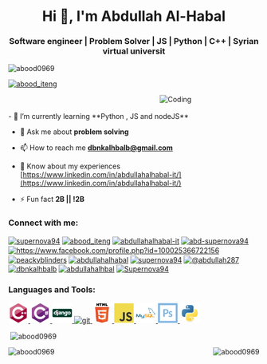 <h1 align="center">Hi 👋, I'm Abdullah Al-Habal</h1>
<h3 align="center">Software engineer | Problem Solver | JS | Python | C++ | Syrian virtual universit</h3>
<p align="left"> <img src="https://komarev.com/ghpvc/?username=abood0969&label=Profile%20views&color=0e75b6&style=flat" alt="abood0969" /> </p>

<p align="left"> <a href="https://twitter.com/abood_iteng" target="blank"><img src="https://img.shields.io/twitter/follow/abood_iteng?logo=twitter&style=for-the-badge" alt="abood_iteng" /></a> </p>

<img align="right" alt="Coding" width="200" scr="https://cdn.dribbble.com/users/1059583/screenshots/4171367/coding-freak.gif">
<br><br>
- 🌱 I’m currently learning **Python , JS and nodeJS**

- 💬 Ask me about **problem solving**

- 📫 How to reach me **dbnkalhbalb@gmail.com**

- 📄 Know about my experiences [https://www.linkedin.com/in/abdullahalhabal-it/](https://www.linkedin.com/in/abdullahalhabal-it/)

- ⚡ Fun fact **2B || !2B**

<h3 align="left">Connect with me:</h3>
<p align="left">
<a href="https://codepen.io/supernova94" target="blank"><img align="center" src="https://raw.githubusercontent.com/rahuldkjain/github-profile-readme-generator/master/src/images/icons/Social/codepen.svg" alt="supernova94" height="30" width="40" /></a>
<a href="https://twitter.com/abood_iteng" target="blank"><img align="center" src="https://raw.githubusercontent.com/rahuldkjain/github-profile-readme-generator/master/src/images/icons/Social/twitter.svg" alt="abood_iteng" height="30" width="40" /></a>
<a href="https://linkedin.com/in/abdullahalhabal-it" target="blank"><img align="center" src="https://raw.githubusercontent.com/rahuldkjain/github-profile-readme-generator/master/src/images/icons/Social/linked-in-alt.svg" alt="abdullahalhabal-it" height="30" width="40" /></a>
<a href="https://stackoverflow.com/users/abd-supernova94" target="blank"><img align="center" src="https://raw.githubusercontent.com/rahuldkjain/github-profile-readme-generator/master/src/images/icons/Social/stack-overflow.svg" alt="abd-supernova94" height="30" width="40" /></a>
<a href="https://fb.com/https://www.facebook.com/profile.php?id=100025366722156" target="blank"><img align="center" src="https://raw.githubusercontent.com/rahuldkjain/github-profile-readme-generator/master/src/images/icons/Social/facebook.svg" alt="https://www.facebook.com/profile.php?id=100025366722156" height="30" width="40" /></a>
<a href="https://www.codechef.com/users/peackyblinders" target="blank"><img align="center" src="https://cdn.jsdelivr.net/npm/simple-icons@3.1.0/icons/codechef.svg" alt="peackyblinders" height="30" width="40" /></a>
<a href="https://codeforces.com/profile/abdullahalhabal" target="blank"><img align="center" src="https://raw.githubusercontent.com/rahuldkjain/github-profile-readme-generator/master/src/images/icons/Social/codeforces.svg" alt="abdullahalhabal" height="30" width="40" /></a>
<a href="https://www.leetcode.com/supernova94" target="blank"><img align="center" src="https://raw.githubusercontent.com/rahuldkjain/github-profile-readme-generator/master/src/images/icons/Social/leet-code.svg" alt="supernova94" height="30" width="40" /></a>
<a href="https://www.hackerearth.com/@abdullah287" target="blank"><img align="center" src="https://raw.githubusercontent.com/rahuldkjain/github-profile-readme-generator/master/src/images/icons/Social/hackerearth.svg" alt="@abdullah287" height="30" width="40" /></a>
<a href="https://auth.geeksforgeeks.org/user/dbnkalhbalb" target="blank"><img align="center" src="https://raw.githubusercontent.com/rahuldkjain/github-profile-readme-generator/master/src/images/icons/Social/geeks-for-geeks.svg" alt="dbnkalhbalb" height="30" width="40" /></a>
<a href="https://www.topcoder.com/members/abdullahalhbal" target="blank"><img align="center" src="https://raw.githubusercontent.com/rahuldkjain/github-profile-readme-generator/master/src/images/icons/Social/topcoder.svg" alt="abdullahalhbal" height="30" width="40" /></a>
<a href="https://discord.gg/Supernova94" target="blank"><img align="center" src="https://raw.githubusercontent.com/rahuldkjain/github-profile-readme-generator/master/src/images/icons/Social/discord.svg" alt="Supernova94" height="30" width="40" /></a>
</p>

<h3 align="left">Languages and Tools:</h3>
<p align="left"> <a href="https://www.w3schools.com/cpp/" target="_blank" rel="noreferrer"> <img src="https://raw.githubusercontent.com/devicons/devicon/master/icons/cplusplus/cplusplus-original.svg" alt="cplusplus" width="40" height="40"/> </a> <a href="https://www.w3schools.com/cs/" target="_blank" rel="noreferrer"> <img src="https://raw.githubusercontent.com/devicons/devicon/master/icons/csharp/csharp-original.svg" alt="csharp" width="40" height="40"/> </a> <a href="https://www.djangoproject.com/" target="_blank" rel="noreferrer"> <img src="https://raw.githubusercontent.com/devicons/devicon/master/icons/django/django-original.svg" alt="django" width="40" height="40"/> </a> <a href="https://git-scm.com/" target="_blank" rel="noreferrer"> <img src="https://www.vectorlogo.zone/logos/git-scm/git-scm-icon.svg" alt="git" width="40" height="40"/> </a> <a href="https://www.w3.org/html/" target="_blank" rel="noreferrer"> <img src="https://raw.githubusercontent.com/devicons/devicon/master/icons/html5/html5-original-wordmark.svg" alt="html5" width="40" height="40"/> </a> <a href="https://developer.mozilla.org/en-US/docs/Web/JavaScript" target="_blank" rel="noreferrer"> <img src="https://raw.githubusercontent.com/devicons/devicon/master/icons/javascript/javascript-original.svg" alt="javascript" width="40" height="40"/> </a> <a href="https://www.mysql.com/" target="_blank" rel="noreferrer"> <img src="https://raw.githubusercontent.com/devicons/devicon/master/icons/mysql/mysql-original-wordmark.svg" alt="mysql" width="40" height="40"/> </a> <a href="https://www.photoshop.com/en" target="_blank" rel="noreferrer"> <img src="https://raw.githubusercontent.com/devicons/devicon/master/icons/photoshop/photoshop-line.svg" alt="photoshop" width="40" height="40"/> </a> <a href="https://www.python.org" target="_blank" rel="noreferrer"> <img src="https://raw.githubusercontent.com/devicons/devicon/master/icons/python/python-original.svg" alt="python" width="40" height="40"/> </a> </p>

<p>&nbsp;<img align="center" src="https://github-readme-stats.vercel.app/api?username=abood0969&show_icons=true&locale=en" alt="abood0969" /></p>

<p><img align="left" src="https://github-readme-stats.vercel.app/api/top-langs?username=abood0969&show_icons=true&locale=en&layout=compact" alt="abood0969" /></p>


<p><img align="right" src="https://github-readme-streak-stats.herokuapp.com/?user=abood0969&" alt="abood0969" /></p>
